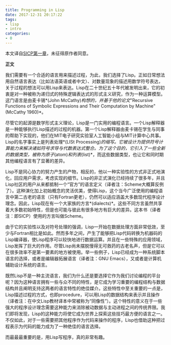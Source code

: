```yaml
---
title: Programming in Lisp
date: 2017-12-31 20:17:22
tags:
- lisp
- intro
categories:
- 0
---
```


本文译自[SICP第一章](https://mitpress.mit.edu/sicp/full-text/book/book-Z-H-9.html)，未征得原作者同意。

**正文**

我们需要有一个合适的语言用来描述过程，为此，我们选择了Lisp。正如日常想法用自然语言表达（比如法语英语或者中文）、对数量现象的描述用数学符号表达，关于过程的想法可以用Lisp来表达。Lisp在二十世纪五十年代被发明出来，它的初衷是对一种被称为递归式的特殊逻辑表达式的形式主义研究，作为一种运算模型。这门语言是由麦卡锡*(John McCathy)*构想的，并基于他的论文*"Recursive Functions of Symbolic Expressions and Their Computation by Machine"(McCathy 1960)*。

<!-- more -->

尽管它的起源是数学形式主义理论，Lisp是一门实用的编程语言。一个Lisp解释器是一种能够执行Lisp描述的过程的机器。第一个Lisp解释器由麦卡锡在学生与同事的帮助下实现的，他们在MIT电子研究实验室人工智能小组与MIT计算中心共事。Lisp的名字事实上是列表处理*(LISt Processing)*的缩写。它被设计为提供符号计算能力来解决诸如符号求导与代数表达式整合。为了这个目的，它引入了一些全新的数据类型，被称为原子*(atom)*和列表*(list)*，而这些数据类型，也让它和同时期其他编程语言有了显著的差异。

Lisp不是同心协力的努力产生的产物，相反的，他以一种实验性的方式非正式地演化，回应用户需求，考虑实现的细节。Lisp的非正式演化已经持续了很多年，并且Lisp社区的用户从来都抵制一个“官方”的语言定义（译者注：Scheme大概算反例了）。这种演化加上初始概念的灵活优美，使得Lisp，这个当今广泛使用的编程语言中第二古老的语言（只有Fortran更老），仍然可以适应涵盖大多数现代程序设计理念。因此，Lisp现在有一个大家族的方言*(dialects)*。这些不同方言虽然共享着大多数初始特性，但是也可能与彼此有很多地方有巨大的差异。这本书（译者注：即SICP）使用的方言叫做Scheme。

由于它的实验性以及对符号处理的强调，Lisp一开始在数据处理方面非常低效，至少与Fortran相比是如此。然而多年之间，产生了能够把Lisp代码转换为机器码的Lisp编译器，使Lisp程序可以较快地进行数据运算。并且在一些特殊的应用领域，Lisp发挥了巨大的作用。尽管Lisp尚未摆脱慢得无可救药的古老名声，但是它可以在很多效率不是第一要素的地方被使用。举一些例子，Lisp已经成为一种系统脚本语言的选择，或者是编辑器拓展语言（译者注：GNU Emacs），又或者是计算机辅助设计系统的语言。

既然Lisp不是一种主流语言，我们为什么还是要选择它作为我们讨论编程的平台呢？因为这种语言拥有一些与众不同的特性，是它成为学习重要的编程结构与数据结构并且阐明支持这两者的语言特性的绝佳媒介。这些特性中至关重要的一点是，Lisp描述过程的方式，也即procedure，可以用Lisp的数据结构来表示并且操作（译者注：在中文Lisp教材译本中常被称为“同像性”）。这个特性的意义在于一些强大的程序设计理念需要这种能力来消除被动数据与主动进程之间的传统界限。我们即将发现，Lisp的这种能力将使它成为世界上探索这些技巧最方便的语言之一。不仅如此，对于一些需要把其他程序作为代码来操作的程序，Lisp也借助这种把过程表示为代码的能力成为了一种绝佳的语言选择。

而最最最重要的是，用Lisp写程序，真的非常有趣。